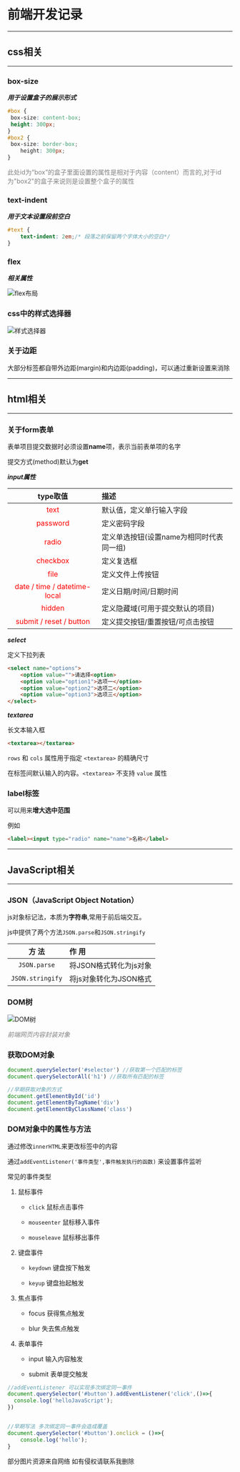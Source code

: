 # 前端开发记录

---

## css相关

---

### box-size

***用于设置盒子的展示形式***

```css
#box {
 box-size: content-box;
 height: 300px;
} 
#box2 {
 box-size: border-box;
    height: 300px;
}
```

<font color="gray">此处id为“box”的盒子里面设置的属性是相对于内容（content）而言的,对于id为"box2"的盒子来说则是设置整个盒子的属性</font> 

### text-indent

***用于文本设置段前空白***

```css
#text {
    text-indent: 2em;/* 段落之前保留两个字体大小的空白*/
}
```

### flex

***相关属性***

![flex布局](.\img\前端开发记录\flex相关属性.png)

### css中的样式选择器

![样式选择器](.\img\前端开发记录\样式选择器.png)

### 关于边距

大部分标签都自带外边距(margin)和内边距(padding)，可以通过重新设置来消除

---

## html相关

---

### 关于form表单

表单项目提交数据时必须设置**name**项，表示当前表单项的名字

提交方式(method)默认为**get**

***input属性***

| type取值                                                | 描述                      |
|:-----------------------------------------------------:|:----------------------- |
| <font color="red">text</font>                         | 默认值，定义单行输入字段            |
| <font color="red">password</font>                     | 定义密码字段                  |
| <font color="red">radio</font>                        | 定义单选按钮(设置name为相同时代表同一组) |
| <font color="red">checkbox</font>                     | 定义复选框                   |
| <font color="red">file</font>                         | 定义文件上传按钮                |
| <font color="red">date / time / datetime-local</font> | 定义日期/时间/日期时间            |
| <font color="red">hidden</font>                       | 定义隐藏域(可用于提交默认的项目)       |
| <font color="red">submit / reset / button</font>      | 定义提交按钮/重置按钮/可点击按钮       |

***select***

定义下拉列表

```html
<select name="options">
    <option value="">请选择<option>
    <option value="option1">选项一</option>
    <option value="option2">选项二</option>
    <option value="option3">选项三</option>
</select>
```

***textarea***

长文本输入框

```html
<textarea></textarea>
```

`rows` 和 `cols` 属性用于指定 `<textarea>` 的精确尺寸 

在标签间默认输入的内容。`<textarea>` 不支持 `value` 属性

### label标签

可以用来**增大选中范围**

例如

```html
<label><input type="radio" name="name">名称</label>
```

---

## JavaScript相关

---

### JSON（JavaScript Object Notation）

js对象标记法，本质为**字符串**,常用于前后端交互。

js中提供了两个方法`JSON.parse`和`JSON.stringify`

| 方 法              | 作 用            |
|:----------------:|:-------------- |
| `JSON.parse`     | 将JSON格式转化为js对象 |
| `JSON.stringify` | 将js对象转化为JSON格式 |

### DOM树

![DOM树](.\img\前端开发记录\DOMTree.png)

<font color="gray">*前端网页内容封装对象*</font>

### 获取DOM对象

```js
document.querySelector('#selector') //获取第一个匹配的标签
document.querySelectorAll('h1') //获取所有匹配的标签

//早期获取对象的方式
document.getElementById('id')
document.getElementByTagName('div')
document.getElementByClassName('class')
```

### DOM对象中的属性与方法

通过修改`innerHTML`来更改标签中的内容

通过`addEventListener('事件类型',事件触发执行的函数)` 来设置事件监听

常见的事件类型

1. 鼠标事件 
   
   * `click` 鼠标点击事件 
   
   * `mouseenter` 鼠标移入事件
   
   * `mouseleave` 鼠标移出事件

2. 键盘事件
   
   * `keydown`  键盘按下触发
   
   * `keyup` 键盘抬起触发

3. 焦点事件
   
   * focus 获得焦点触发
   
   * blur 失去焦点触发

4. 表单事件
   
   * input 输入内容触发
   
   * submit 表单提交触发

```js
//addEventListener 可以实现多次绑定同一事件
document.querySelector('#button').addEventListener('click',()=>{
  console.log('helloJavaScript');  
})


//早期写法 多次绑定同一事件会造成覆盖
document.querySelector('#button').onclick = ()=>{
    console.log('hello');
}
```

部分图片资源来自网络 如有侵权请联系我删除 
